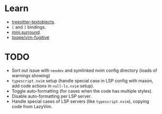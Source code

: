 # Learn

* [treesitter-textobjects](https://github.com/nvim-treesitter/nvim-treesitter-textobjects).
* `[` and `]` bindings.
* [mini.surround](https://github.com/echasnovski/mini.nvim/blob/main/readmes/mini-surround.md).
* [tpope/vim-fugitive](https://github.com/tpope/vim-fugitive#screencasts)

# TODO

* Sort out issue with `neodev` and symlinked nvim config directory (loads of warnings showing)
* `typescript.nvim` setup (handle special case in LSP config with mason, add code actions in `null-ls.nvim` setup).
* Toggle auto-formatting (for cases when the code has multiple styles).
* Disable auto-formatting per LSP server.
* Handle special cases of LSP servers (like `typescript.nvim`), copying code from LazyVim.
